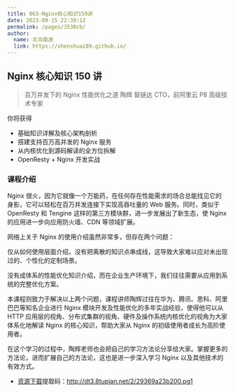 ```yaml
---
title: 063-Nginx核心知识150讲
date: 2023-09-15 22:39:12
permalink: /pages/3530cb/
author:
  name: 北鸟南游
  link: https://shenshuai89.github.io/
---
```


## Nginx 核心知识 150 讲

> 百万并发下的 Nginx 性能优化之道
> 陶辉 智链达 CTO，前阿里云 P8 高级技术专家

你将获得

- 基础知识详解及核心架构剖析
- 搭建支持百万高并发的 Nginx 服务
- 从内核优化到源码解读的全方位拆解
- OpenResty + Nginx 开发实战

### 课程介绍

Nginx 很火，因为它就像一个万能药，在任何存在性能需求的场合总能找见它的身影，它可以轻松在百万并发连接下实现高吞吐量的 Web 服务。同时，类似于 OpenResty 和 Tengine 这样的第三方模块群，进一步发展出了新生态，使 Nginx 的应用进一步向应用防火墙、CDN 等领域扩展。

网络上关于 Nginx 的使用介绍虽然非常多，但存在两个问题：

仅从如何使用层面介绍，没有把离散的知识点串成线，这导致大家难以应对未出现过的、个性化的定制场景。

没有成体系的性能优化知识介绍，而在企业生产环境下，我们往往需要从应用到系统的完整优化方案。

本课程则致力于解决以上两个问题，课程讲师陶辉过往在华为、腾讯、思科、阿里巴巴等知名企业进行 Nginx 模块开发及性能优化的多年实战经验，使得他可以从 HTTP 应用层的视角、分布式集群的视角、硬件及操作系统内核优化的视角为大家体系化地解读 Nginx 的核心知识，帮助大家从 Nginx 的初级使用者成长为高阶使用者。

在这个学习的过程中，陶辉老师也会把自己的学习方法论分享给大家。掌握更多的方法论，进而扩展自己的方法论，这也是进一步深入学习 Nginx 以及其他技术的有效方式。

- [资源下载](https://www.aliyundrive.com/s/7iv2FDdYE9b)提取码：http://dt3.8tupian.net/2/29369a23b200.pg1
